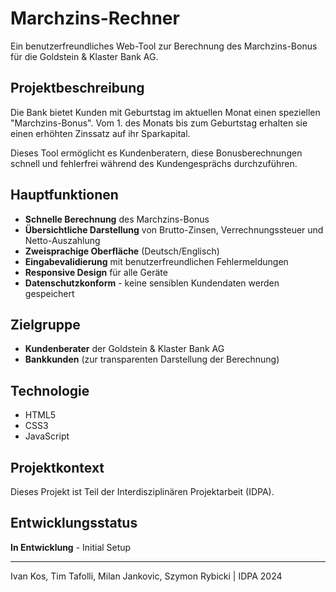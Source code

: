 # Marchzins-Rechner

Ein benutzerfreundliches Web-Tool zur Berechnung des Marchzins-Bonus für die Goldstein & Klaster Bank AG.

## Projektbeschreibung

Die Bank bietet Kunden mit Geburtstag im aktuellen Monat einen speziellen "Marchzins-Bonus". Vom 1. des Monats bis zum Geburtstag erhalten sie einen erhöhten Zinssatz auf ihr Sparkapital.

Dieses Tool ermöglicht es Kundenberatern, diese Bonusberechnungen schnell und fehlerfrei während des Kundengesprächs durchzuführen.

## Hauptfunktionen

- **Schnelle Berechnung** des Marchzins-Bonus
- **Übersichtliche Darstellung** von Brutto-Zinsen, Verrechnungssteuer und Netto-Auszahlung
- **Zweisprachige Oberfläche** (Deutsch/Englisch)
- **Eingabevalidierung** mit benutzerfreundlichen Fehlermeldungen
- **Responsive Design** für alle Geräte
- **Datenschutzkonform** - keine sensiblen Kundendaten werden gespeichert

## Zielgruppe

- **Kundenberater** der Goldstein & Klaster Bank AG
- **Bankkunden** (zur transparenten Darstellung der Berechnung)

## Technologie

- HTML5
- CSS3
- JavaScript

## Projektkontext

Dieses Projekt ist Teil der Interdisziplinären Projektarbeit (IDPA).

## Entwicklungsstatus

**In Entwicklung** - Initial Setup

---

Ivan Kos, Tim Tafolli, Milan Jankovic, Szymon Rybicki | IDPA 2024
